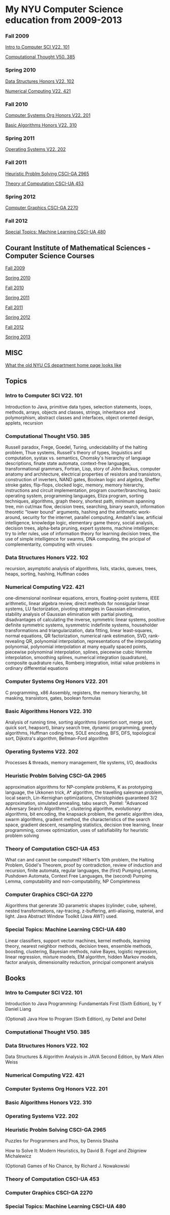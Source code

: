 # My NYU Computer Science education from 2009-2013

### Fall 2009

[Intro to Computer SCI V22. 101](https://web.archive.org/web/20170427162809/https://cs.nyu.edu/courses/fall07/V22.0101-003/index.html)

[Computational Thought V50. 385](https://web.archive.org/web/20110510155937/https://cs.nyu.edu/cs/faculty/shasha/papers/compthought.html)

### Spring 2010

[Data Structures Honors V22. 102](https://web.archive.org/web/20201118231530/https://cs.nyu.edu/courses/fall07/V22.0102-002/index.html)

[Numerical Computing V22. 421](https://web.archive.org/web/20151231111010/http://www.cs.nyu.edu/courses/spring10/V22.0421-001/index.html)

### Fall 2010

[Computer Systems Org Honors V22. 201](https://web.archive.org/web/20200928034122/https://cs.nyu.edu/courses/fall10/V22.0201-002/index.html)

[Basic Algorithms Honors V22. 310](https://web.archive.org/web/20201124034749/https://cs.nyu.edu/courses/fall10/V22.0310-001/)

### Spring 2011

[Operating Systems V22. 202](https://web.archive.org/web/20170912023222/http://www.cs.nyu.edu/courses/spring10/V22.0202-002/index.html)

### Fall 2011

[Heuristic Problm Solving CSCI-GA 2965](https://web.archive.org/web/20171022091616/http://cs.nyu.edu/courses/fall11/CSCI-GA.2965-001/)

[Theory of Computation CSCI-UA 453](https://web.archive.org/web/20170331123540/http://www.cs.nyu.edu/courses/fall11/CSCI-UA.0453-001/)

### Spring 2012

[Computer Graphics CSCI-GA 2270](https://web.archive.org/web/20201003121542/https://mrl.nyu.edu/~perlin/courses/spring2012/)

### Fall 2012

[Special Topics: Machine Learning CSCI-UA 480](https://web.archive.org/web/20150510101341/http://cs.nyu.edu/~dsontag/courses/ml12/)

## Courant Institute of Mathematical Sciences - Computer Science Courses

[Fall 2009](https://web.archive.org/web/20201122005046/https://cs.nyu.edu/home/courses/archive/fall09.html)

[Spring 2010](https://web.archive.org/web/20201122004837/https://cs.nyu.edu/home/courses/archive/spring10.html)

[Fall 2010](https://web.archive.org/web/20171025043809/https://cs.nyu.edu/dynamic/courses/schedule/grid/?semester=fall_2010)

[Spring 2011](https://web.archive.org/web/20201125141103/https://cs.nyu.edu/dynamic/courses/schedule/grid/?semester=spring_2011)

[Fall 2011](https://web.archive.org/web/20171025034042/http://cs.nyu.edu/dynamic/courses/schedule/grid/?semester=fall_2011)

[Spring 2012](https://web.archive.org/web/20171025041644/http://cs.nyu.edu/dynamic/courses/schedule/grid/?semester=spring_2012)

[Fall 2012](https://web.archive.org/web/20171025043814/http://cs.nyu.edu/dynamic/courses/schedule/grid/?semester=fall_2012)

[Spring 2013](https://web.archive.org/web/20171025034047/http://cs.nyu.edu/dynamic/courses/schedule/grid/?semester=spring_2013)

## MISC

[What the old NYU CS department home page looks like](https://conifer.rhizome.org/ffmaer/new-york-university-computer-science/20201125143050/https://cs.nyu.edu/web/Academic/Undergrad/course_archive.html)

## Topics

### Intro to Computer SCI V22. 101

Introduction to Java, primitive data types, selection statements, loops, methods, arrays, objects and classes, strings, inheritance and polymorphism, abstract classes and interfaces, object oriented design, applets, recursion

### Computational Thought V50. 385

Russell paradox, Frege, Goedel, Turing, undecidability of the halting problem, Thue systems, Russell's theory of types, linguistics and computation, systax vs. semantics, Chomsky's hierarchy of language descriptions, finate state automata, context-free languages, transformational grammars, Fortran, Lisp, story of John Backus, computer anatomy and architecture, electrical properties of resistors and transistors, construction of inverters, NAND gates, Boolean logic and algebra, Sheffer stroke gates, flip-flops, clocked logic, memory, memory hierarchy, instructions and circuit implementation, program counter/branching, basic operating system, programming languages, Eliza program, sorting techniques, algorithms, graph theory, shortest path, minimum spanning tree, min cut/max flow, decision trees, searching, binary search, information theoretic "lower bound" arguments, hashing and the arithmetic work-around, security for the internet, parallel computing, Amdahl's law, artificial intelligence, knowledge logic, elementary game theory, social analysis, decision trees, alpha-beta pruning, expert systems, machine intelligence: try to infer rules, use of information theory for learning decision trees, the use of simple intelligence for swarms, DNA computing, the pricipal of complementarity, computing with viruses

### Data Structures Honors V22. 102

recursion, asymptotic analysis of algorithms, lists, stacks, queues, trees, heaps, sorting, hashing, Huffman codes

### Numerical Computing V22. 421

one-dimensional nonlinear equations, errors, floating-point systems, IEEE arithmetic, linear algebra review, direct methods for nonsigular linear systems, LU factorization, pivoting strategies in Gaussian elimination, stability analysis of Gaussian elimination with partial pivoting, disadvantages of calculating the inverse, symmetric linear systems, positive definite symmetric systems, sysmmetric indefinite systems, householder transformations and triangularization, data fitting, linear least-squares, normal equations, QR factorization, numerical rank estimation, SVD, rank-revealing QR, polynomial interpolation, representations of the interpolating polynomial, polynomial interpolation at many equally spaced points, piecewise polynominal interpolation, splines, piecewise cubic Hermite interpolation, smoothing splines, numerical integration (quadrature), composite quadrature rules, Romberg integration, initial value problems in ordinary differential equations

### Computer Systems Org Honors V22. 201

C programming, x86 Assembly, registers, the memory hierarchy, bit masking, transistors, gates, boolean formulas

### Basic Algorithms Honors V22. 310

Analysis of running time, sorting algorithms (insertion sort, merge sort, quick sort, heapsort), binary search tree, dynamic programming, greedy algorithms, Huffman coding tree, SOLE encoding, BFS, DFS, topological sort, Dijkstra's algorithm, Bellman-Ford algorithm

### Operating Systems V22. 202

Processes & threads, memory management, file systems, I/O, deadlocks

### Heuristic Problm Solving CSCI-GA 2965

approximation algorithms for NP-complete problems, K as prototyping language, the Ukkonen trick, A* algorithm, the travelling salesman problem, local search, Lin-Kernighan optimizations, Christophides guaranteed 3/2 approximation, simulated annealing, tabu search, Pantel: "Advanced Adversary Search Algorithms", clustering algorithm, evolutionary algorithms, bit encoding, the knapsack problem, the genetic algorithm idea, swarm algorithms, gradient method, the characteristics of the search space, gradient descent, resampling statistics, decision tree learning, linear programming, convex optimization, uses of satisfiability for heuristic problem solving

### Theory of Computation CSCI-UA 453

What can and cannot be computed? Hilbert's 10th problem, the Halting Problem, Gödel's Theorem, proof by contradiction, review of induction and recursion, finite automata, regular languages, the (first) Pumping Lemma, Pushdown Automata, Context Free Languages, the (second) Pumping Lemma, computability and non-computability, NP Completeness

### Computer Graphics CSCI-GA 2270

Algorithms that generate 3D parametric shapes (cylinder, cube, sphere), nested transformations, ray-tracing, z-buffering, anti-aliasing, material, and light. Java Abstract Window Toolkit (Java AWT) used.

### Special Topics: Machine Learning CSCI-UA 480

Linear classifiers, support vector machines, kernel methods, learning theory, nearest neighbor methods, decision trees, ensemble methods, boosting, clustering, Bayesian methods, naïve Bayes, logistic regression, linear regression, mixture models, EM algorithm, hidden Markov models, factor analysis, dimensionality reduction, principal component analysis

## Books

### Intro to Computer SCI V22. 101

Introduction to Java Programming: Fundamentals First (Sixth Edition), by Y Daniel Liang

(Optional) Java How to Program (Sixth Edition), ny Deitel and Deitel

### Computational Thought V50. 385

### Data Structures Honors V22. 102

Data Structures & Algorithm Analysis in JAVA Second Edition, by Mark Allen Weiss

### Numerical Computing V22. 421

### Computer Systems Org Honors V22. 201

### Basic Algorithms Honors V22. 310

### Operating Systems V22. 202

### Heuristic Problm Solving CSCI-GA 2965

Puzzles for Programmers and Pros, by Dennis Shasha

How to Solve It: Modern Heuristics, by David B. Fogel and Zbigniew Michalewicz

(Optional) Games of No Chance, by Richard J. Nowakowski

### Theory of Computation CSCI-UA 453

### Computer Graphics CSCI-GA 2270

### Special Topics: Machine Learning CSCI-UA 480

